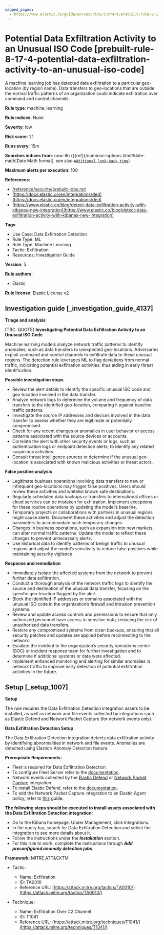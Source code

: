 ```yaml
---
mapped_pages:
  - https://www.elastic.co/guide/en/security/current/prebuilt-rule-8-17-4-potential-data-exfiltration-activity-to-an-unusual-iso-code.html
---
```


# Potential Data Exfiltration Activity to an Unusual ISO Code [prebuilt-rule-8-17-4-potential-data-exfiltration-activity-to-an-unusual-iso-code]

A machine learning job has detected data exfiltration to a particular geo-location (by region name). Data transfers to geo-locations that are outside the normal traffic patterns of an organization could indicate exfiltration over command and control channels.

**Rule type**: machine_learning

**Rule indices**: None

**Severity**: low

**Risk score**: 21

**Runs every**: 15m

**Searches indices from**: now-6h ({{ref}}/common-options.html#date-math[Date Math format], see also [`Additional look-back time`](docs-content://solutions/security/detect-and-alert/create-detection-rule.md#rule-schedule))

**Maximum alerts per execution**: 100

**References**:

* [/reference/security/prebuilt-jobs.md](/reference/prebuilt-jobs.md)
* [https://docs.elastic.co/en/integrations/ded](https://docs.elastic.co/en/integrations/ded)
* [https://www.elastic.co/blog/detect-data-exfiltration-activity-with-kibanas-new-integration](https://www.elastic.co/blog/detect-data-exfiltration-activity-with-kibanas-new-integration)

**Tags**:

* Use Case: Data Exfiltration Detection
* Rule Type: ML
* Rule Type: Machine Learning
* Tactic: Exfiltration
* Resources: Investigation Guide

**Version**: 5

**Rule authors**:

* Elastic

**Rule license**: Elastic License v2

## Investigation guide [_investigation_guide_4137]

**Triage and analysis**

[TBC: QUOTE]
**Investigating Potential Data Exfiltration Activity to an Unusual ISO Code**

Machine learning models analyze network traffic patterns to identify anomalies, such as data transfers to unexpected geo-locations. Adversaries exploit command and control channels to exfiltrate data to these unusual regions. The detection rule leverages ML to flag deviations from normal traffic, indicating potential exfiltration activities, thus aiding in early threat identification.

**Possible investigation steps**

* Review the alert details to identify the specific unusual ISO code and geo-location involved in the data transfer.
* Analyze network logs to determine the volume and frequency of data transfers to the identified geo-location, comparing it against baseline traffic patterns.
* Investigate the source IP addresses and devices involved in the data transfer to assess whether they are legitimate or potentially compromised.
* Check for any recent changes or anomalies in user behavior or access patterns associated with the source devices or accounts.
* Correlate the alert with other security events or logs, such as authentication logs or endpoint detection alerts, to identify any related suspicious activities.
* Consult threat intelligence sources to determine if the unusual geo-location is associated with known malicious activities or threat actors.

**False positive analysis**

* Legitimate business operations involving data transfers to new or infrequent geo-locations may trigger false positives. Users should review these activities and whitelist known safe destinations.
* Regularly scheduled data backups or transfers to international offices or cloud services can be mistaken for exfiltration. Implement exceptions for these routine operations by updating the model’s baseline.
* Temporary projects or collaborations with partners in unusual regions might cause alerts. Document these activities and adjust the detection parameters to accommodate such temporary changes.
* Changes in business operations, such as expansion into new markets, can alter normal traffic patterns. Update the model to reflect these changes to prevent unnecessary alerts.
* Use historical data to identify patterns of benign traffic to unusual regions and adjust the model’s sensitivity to reduce false positives while maintaining security vigilance.

**Response and remediation**

* Immediately isolate the affected systems from the network to prevent further data exfiltration.
* Conduct a thorough analysis of the network traffic logs to identify the source and destination of the unusual data transfer, focusing on the specific geo-location flagged by the alert.
* Block the identified IP addresses or domains associated with the unusual ISO code in the organization’s firewall and intrusion prevention systems.
* Review and update access controls and permissions to ensure that only authorized personnel have access to sensitive data, reducing the risk of unauthorized data transfers.
* Restore any compromised systems from clean backups, ensuring that all security patches and updates are applied before reconnecting to the network.
* Escalate the incident to the organization’s security operations center (SOC) or incident response team for further investigation and to determine if additional systems or data were affected.
* Implement enhanced monitoring and alerting for similar anomalies in network traffic to improve early detection of potential exfiltration activities in the future.


## Setup [_setup_1007]

**Setup**

The rule requires the Data Exfiltration Detection integration assets to be installed, as well as network and file events collected by integrations such as Elastic Defend and Network Packet Capture (for network events only).

**Data Exfiltration Detection Setup**

The Data Exfiltration Detection integration detects data exfiltration activity by identifying abnormalities in network and file events. Anomalies are detected using Elastic’s Anomaly Detection feature.

**Prerequisite Requirements:**

* Fleet is required for Data Exfiltration Detection.
* To configure Fleet Server refer to the [documentation](docs-content://reference/ingestion-tools/fleet/fleet-server.md).
* Network events collected by the [Elastic Defend](https://docs.elastic.co/en/integrations/endpoint) or [Network Packet Capture](https://docs.elastic.co/integrations/network_traffic) integration.
* To install Elastic Defend, refer to the [documentation](docs-content://solutions/security/configure-elastic-defend/install-elastic-defend.md).
* To add the Network Packet Capture integration to an Elastic Agent policy, refer to [this](docs-content://reference/ingestion-tools/fleet/add-integration-to-policy.md) guide.

**The following steps should be executed to install assets associated with the Data Exfiltration Detection integration:**

* Go to the Kibana homepage. Under Management, click Integrations.
* In the query bar, search for Data Exfiltration Detection and select the integration to see more details about it.
* Follow the instructions under the ***Installation*** section.
* For this rule to work, complete the instructions through ***Add preconfigured anomaly detection jobs***.

**Framework**: MITRE ATT&CKTM

* Tactic:

    * Name: Exfiltration
    * ID: TA0010
    * Reference URL: [https://attack.mitre.org/tactics/TA0010/](https://attack.mitre.org/tactics/TA0010/)

* Technique:

    * Name: Exfiltration Over C2 Channel
    * ID: T1041
    * Reference URL: [https://attack.mitre.org/techniques/T1041/](https://attack.mitre.org/techniques/T1041/)



